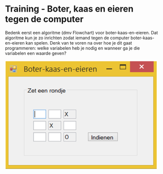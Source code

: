 # Training - Boter, kaas en eieren tegen de computer

Bedenk eerst een algoritme (dmv Flowchart) voor boter-kaas-en-eieren. Dat algoritme kun je zo inrichten zodat iemand tegen de computer boter-kaas-en-eieren kan spelen. Denk van te voren na over hoe je dit gaat programmeren: welke variabelen heb je nodig en wanneer ga je die variabelen een waarde geven?

![Aangeleverd ontwerp user interface](figures/Boter-kaas-eieren-ui.png)
